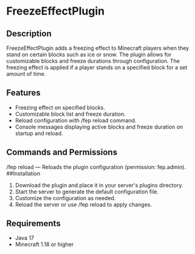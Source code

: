 
# FreezeEffectPlugin

## Description
FreezeEffectPlugin adds a freezing effect to Minecraft players when they stand on certain blocks such as ice or snow. The plugin allows for customizable blocks and freeze durations through configuration. The freezing effect is applied if a player stands on a specified block for a set amount of time.

## Features
* Freezing effect on specified blocks.
* Customizable block list and freeze duration.
* Reload configuration with /fep reload command.
* Console messages displaying active blocks and freeze duration on startup and reload.
## Commands and Permissions
/fep reload — Reloads the plugin configuration (permission: fep.admin).
##Installation
1. Download the plugin and place it in your server's plugins directory.
2. Start the server to generate the default configuration file.
3. Customize the configuration as needed.
4. Reload the server or use /fep reload to apply changes.

## Requirements
* Java 17
* Minecraft 1.18 or higher